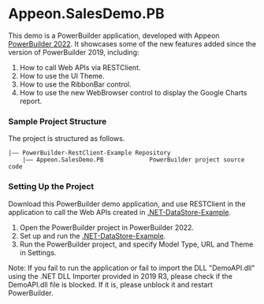 # <b>Appeon.SalesDemo.PB</b>

This demo is a PowerBuilder application, developed with Appeon [PowerBuilder 2022](https://www.appeon.com/products/powerbuilder). It showcases some of the new features added since the version of PowerBuilder 2019, including:

1. How to call Web APIs via RESTClient.
2. How to use the UI Theme.
3. How to use the RibbonBar control.
4. How to use the new WebBrowser control to display the Google Charts report.

### Sample Project Structure

The project is structured as follows.

```
|—— PowerBuilder-RestClient-Example Repository 
	|—— Appeon.SalesDemo.PB				PowerBuilder project source code	
```

### Setting Up the Project

Download this PowerBuilder demo application, and use RESTClient in the application to call the Web APIs created in [.NET-DataStore-Example](https://github.com/Appeon/.NET-DataStore-Example).

1. Open the PowerBuilder project in PowerBuilder 2022.
2. Set up and run the [.NET-DataStore-Example](https://github.com/Appeon/.NET-DataStore-Example).
3. Run the PowerBuilder project, and specify Model Type, URL and Theme in Settings.

Note: If you fail to run the application or fail to import the DLL "DemoAPI.dll" using the .NET DLL Importer provided in 2019 R3, please check if the DemoAPI.dll file is blocked. If it is, please unblock it and restart PowerBuilder.
